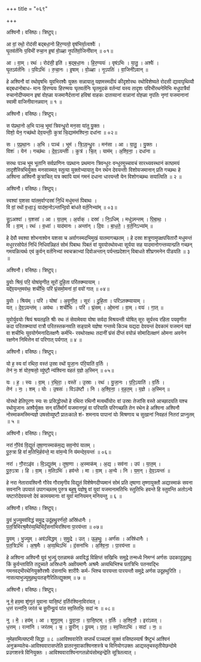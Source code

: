+++
title = "०६९"

+++


अश्विनौ। वसिष्ठः। त्रिष्टुप्।

आ वां॒ रथो॒ रोद॑सी बद्बधा॒नो हि॑र॒ण्ययो॒ वृष॑भिर्या॒त्वश्वैः॑ ।  
घृ॒तव॑र्तनिः प॒विभी॑ रुचा॒न इ॒षां वो॒ळ्हा नृ॒पति॑र्वा॒जिनी॑वान् ॥ ०१॥

आ । वा॒म् । रथः॑ । रोद॑सी॒ इति॑ । ब॒द्ब॒धा॒नः । हि॒र॒ण्ययः॑ । वृष॑ऽभिः । या॒तु॒ । अश्वैः॑ ।  
घृ॒तऽव॑र्तनिः । प॒विऽभिः॑ । रु॒चा॒नः । इ॒षाम् । वो॒ळ्हा । नृ॒ऽपतिः॑ । वा॒जिनी॑ऽवान् ॥

हे अश्विनौ वां रथोवृषभिः युवभिरश्वैः युक्तः सन्नायातु यज्ञमस्मदीयं कीदृशोरथः रथोविशेष्यते रोदसी द्यावापृथिव्यौ बद्बधानोबाध- मानः हिरण्ययः हिरण्मयः घृतवर्तनिः घृतमुदकं वर्तन्यां यस्य तादृशः पविभीरथनेमिभिः मधुपात्रैर्वा रुचानोदीप्यमान इषां वोह्ळा यजमानैर्दत्तानां हविषां वाहकः दातव्यानां वान्नानां वोह्ळा नृपतिः नृणां यजमानानां स्वामी वाजिनीवानन्नवान् ॥ १ ॥

अश्विनौ। वसिष्ठः। त्रिष्टुप्।

स प॑प्रथा॒नो अ॒भि पञ्च॒ भूमा॑ त्रिवन्धु॒रो मन॒सा या॑तु यु॒क्तः ।  
विशो॒ येन॒ गच्छ॑थो देव॒यन्तीः॒ कुत्रा॑ चि॒द्याम॑मश्विना॒ दधा॑ना ॥ ०२॥

सः । प॒प्र॒था॒नः । अ॒भि । पञ्च॑ । भूम॑ । त्रि॒ऽव॒न्धु॒रः । मन॑सा । आ । या॒तु॒ । यु॒क्तः ।  
विशः॑ । येन॑ । गच्छ॑थः । दे॒व॒ऽयन्तीः॑ । कुत्र॑ । चि॒त् । याम॑म् । अ॒श्वि॒ना॒ । दधा॑ना ॥

सरथः पञ्च भूम भूतानि सर्वप्राणिनः पप्रथानः प्रथमानः त्रिवन्धुरः वन्धुरमुच्चावचं सारथ्यवस्थानं काष्ठमयं तादृशैस्त्रिभिर्युक्तः मनसास्मत् स्तुत्या युक्तोभ्यायातु येन रथेन देवयन्तीः विशोयजमानान् प्रति गच्छथः हे अश्विना अश्विनौ कुत्राचित् यत्र क्वापि यामं गमनं दधाना धारयन्तौ येन विशोगच्छथः सयात्विति ॥ २ ॥

अश्विनौ। वसिष्ठः। त्रिष्टुप्।

स्वश्वा॑ य॒शसा या॑तम॒र्वाग्दस्रा॑ नि॒धिं मधु॑मन्तं पिबाथः ।  
वि वां॒ रथो॑ व॒ध्वा॒३॒॑ याद॑मा॒नोऽन्ता॑न्दि॒वो बा॑धते वर्त॒निभ्या॑म् ॥ ०३॥

सु॒ऽअश्वा॑ । य॒शसा॑ । आ । या॒त॒म् । अ॒र्वाक् । दस्रा॑ । नि॒ऽधिम् । मधु॑ऽमन्तम् । पि॒बा॒थः॒ ।  
वि । वा॒म् । रथः॑ । व॒ध्वा॑ । याद॑मानः । अन्ता॑न् । दि॒वः । बा॒ध॒ते॒ । व॒र्त॒निऽभ्या॑म् ॥

हे देवौ स्वश्वा शोभनाश्वेन यशसा च अर्वागस्मदभिमुखं यातमागच्छतम् । हे दस्रा शत्रूणामुपक्षपयितारौ मधुमन्तं मधुररसोपेतं निधिं निधिवन्निहतं सोमं पिबाथः पिबतं वां युवयोरथोवध्वा सूर्यया सह यादमानोगन्तव्यान्प्रति गच्छन् गमयन्नित्यर्थः एवं कुर्वन् वर्तनिभ्यां स्वचक्राभ्यां दिवोअन्तान् पर्यन्तप्रदेशान् विबाधते शीघ्रगमनेन पीडयति ॥ ३ ॥

अश्विनौ। वसिष्ठः। त्रिष्टुप्।

यु॒वोः श्रियं॒ परि॒ योषा॑वृणीत॒ सूरो॑ दुहि॒ता परि॑तक्म्यायाम् ।  
यद्दे॑व॒यन्त॒मव॑थः॒ शची॑भिः॒ परि॑ घ्रं॒समो॒मना॑ वां॒ वयो॑ गात् ॥ ०४॥

यु॒वोः । श्रिय॑म् । परि॑ । योषा॑ । अ॒वृ॒णी॒त॒ । सूरः॑ । दु॒हि॒ता । परि॑ऽतक्म्यायाम् ।  
यत् । दे॒व॒ऽयन्त॑म् । अव॑थः । शची॑भिः । परि॑ । घ्रं॒सम् । ओ॒मना॑ । वा॒म् । वयः॑ । गा॒त् ॥

युवोर्युवयोः श्रियं श्रयतइति श्रीः रथः तं सेवामेववा योषा सर्वदा मिश्रयन्ती योषित् सूरः सूर्यस्य रहिता पयवृणीत कदा परितक्म्यायां रात्रौ परितस्तकनवति सङ्ग्रामे यज्ञेषा गन्तव्ये किञ्च यद्यदा देवयन्तं देवकामं यजमानं यज्ञं वा शचीभिः युवयोर्गमनादिलक्षणैः कर्मभि- रवथोरक्षथः तदानीं घ्रंसं दीप्तं वयोन्नं सोमादिलक्षणं ओमना अवनेन रक्षणेन निमित्तेन वां परिगात् पर्यगात् ॥ ४ ॥

अश्विनौ। वसिष्ठः। त्रिष्टुप्।

यो ह॒ स्य वां॑ रथिरा॒ वस्त॑ उ॒स्रा रथो॑ युजा॒नः प॑रि॒याति॑ व॒र्तिः ।  
तेन॑ नः॒ शं योरु॒षसो॒ व्यु॑ष्टौ॒ न्य॑श्विना वहतं य॒ज्ञे अ॒स्मिन् ॥ ०५॥

यः । ह॒ । स्यः । वा॒म् । र॒थि॒रा॒ । वस्ते॑ । उ॒स्राः । रथः॑ । यु॒जा॒नः । प॒रि॒ऽयाति॑ । व॒र्तिः ।  
तेन॑ । नः॒ । शम् । योः । उ॒षसः॑ । विऽउ॑ष्टौ । नि । अ॒श्वि॒ना॒ । व॒ह॒त॒म् । य॒ज्ञे । अ॒स्मिन् ॥

योरथो हेतिपूरणः स्यः सः प्रसिद्धोरथो हे रथिरा रथिनौ मत्वर्थीयोरः वां उस्राः तेजांसि वस्ते आच्छादयति यश्च रथोयुजानः अश्वैर्युक्तः सन् वर्तिर्मार्गं यजमानगृहं वा परियाति परिगच्छति तेन रथेन हे अश्विना अश्विनौ नोस्माकमस्मिन्यज्ञे उषसोव्युष्टौ प्रातःकाले शं- शमनाय पापानां योः मिश्रणाय च सुखानां निवहतं नितरां प्राप्नुतम् ॥ ५ ॥

अश्विनौ। वसिष्ठः। त्रिष्टुप्।

नरा॑ गौ॒रेव॑ वि॒द्युतं॑ तृषा॒णास्माक॑म॒द्य सव॒नोप॑ यातम् ।  
पु॒रु॒त्रा हि वां॑ म॒तिभि॒र्हव॑न्ते॒ मा वा॑म॒न्ये नि य॑मन्देव॒यन्तः॑ ॥ ०६॥

नरा॑ । गौ॒राऽइ॑व । वि॒ऽद्युत॑म् । तृ॒षा॒णा । अ॒स्माक॑म् । अ॒द्य । सव॑ना । उप॑ । या॒त॒म् ।  
पु॒रु॒ऽत्रा । हि । वा॒म् । म॒तिऽभिः॑ । हव॑न्ते । मा । वा॒म् । अ॒न्ये । नि । य॒म॒न् । दे॒व॒ऽयन्तः॑ ॥

हे नरा नेतारावश्विनौ गौरेव गौरामृगीव विद्युतं विशेषेणदीप्यमानं सोमं प्रति तृषाणा तृष्णायुक्तौ अद्यास्माकं सवना सवनानि उपयातं उपागच्छतम् पुरुत्र बहुषु यज्ञेषु वां युवां यजमानामतिभिः स्तुतिभिः हवन्ते हि स्तुवन्ति अतोऽन्ये यष्टारोदेवयन्तो देवं कामयमानाः वां युवां मानियमन् मनियन्तु ॥ ६ ॥

अश्विनौ। वसिष्ठः। त्रिष्टुप्।

यु॒वं भु॒ज्युमव॑विद्धं समु॒द्र उदू॑हथु॒रर्ण॑सो॒ अस्रि॑धानैः ।  
प॒त॒त्रिभि॑रश्र॒मैर॑व्य॒थिभि॑र्दं॒सना॑भिरश्विना पा॒रय॑न्ता ॥ ०७॥

यु॒वम् । भु॒ज्युम् । अव॑ऽविद्धम् । स॒मु॒द्रे । उत् । ऊ॒ह॒थुः॒ । अर्ण॑सः । अस्रि॑धानैः ।  
प॒त॒त्रिऽभिः॑ । अ॒श्र॒मैः । अ॒व्य॒थिऽभिः॑ । दं॒सना॑भिः । अ॒श्वि॒ना॒ । पा॒रय॑न्ता ॥

हे अश्विना अश्विनौ युवं भुज्युं एतन्नामकं अवविद्धं विक्षिप्तं सखिभिः समुद्रे तन्मध्ये निमग्नं अर्णसः उदकादुदूहथुः किं कुर्वन्ताविति तदुच्यते अस्रिधानैः अक्षीयमाणैः अश्रमैः अव्यथिभिश्च पतत्रिभिः पतनवद्भिः गमनवद्भीरथेनियुक्तैरश्वैः दंसनाभिः शारीरैः कर्म- भिश्च पारयन्ता पारयन्तौ समुद्रे अर्णस उदूहथुरिति । नासत्याभुज्युमूहथुःपतङ्गैरितित्द्युक्तम् ॥ ७ ॥

अश्विनौ। वसिष्ठः। त्रिष्टुप्।

नू मे॒ हव॒मा शृ॑णुतं युवाना यासि॒ष्टं व॒र्तिर॑श्विना॒विरा॑वत् ।  
ध॒त्तं रत्ना॑नि॒ जर॑तं च सू॒रीन्यू॒यं पा॑त स्व॒स्तिभिः॒ सदा॑ नः ॥ ०८॥

नु । मे॒ । हव॑म् । आ । शृ॒णु॒त॒म् । यु॒वा॒ना॒ । या॒सि॒ष्टम् । व॒र्तिः । अ॒श्वि॒नौ॒ । इरा॑ऽवत् ।  
ध॒त्तम् । रत्ना॑नि । जर॑तम् । च॒ । सू॒रीन् । यू॒यम् । पा॒त॒ । स्व॒स्तिऽभिः॑ । सदा॑ । नः॒ ॥

नूमेहवमित्यष्टमी सिद्धा ॥ ८ ॥आविश्ववारेति सप्तर्चं पञ्चदशं सूक्तं वसिष्ठस्यार्षं त्रैष्टुभं आश्विनं अनुक्रम्यतेच-आविश्ववारासप्तेति प्रातरनुवाकाश्विनशस्त्रे च विनियोगउक्तः आद्यस्तृचस्तृतीयेछन्दोमे प्रउगशस्त्रे विनियुक्तः । आविश्ववाराश्विनागतन्नोयंसोमइन्द्रेति सूत्रितत्वात् ।